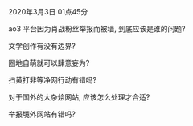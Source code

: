 2020年3月3日 01点45分

ao3 平台因为肖战粉丝举报而被墙, 到底应该是谁的问题?

文学创作有没有边界?

圈地自萌就可以肆意妄为?

扫黄打非等净网行动有错吗?

对于国外的大杂烩网站, 应该怎么处理才合适?

举报境外网站有错吗?

